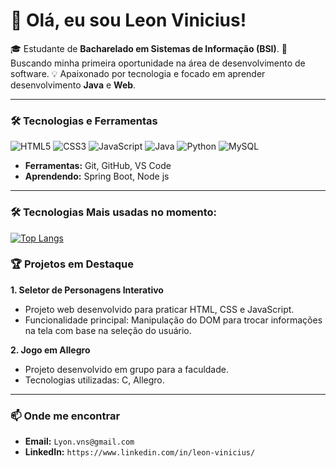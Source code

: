 # 👋 Olá, eu sou Leon Vinicius!

🎓 Estudante de **Bacharelado em Sistemas de Informação (BSI)**.
🚀 Buscando minha primeira oportunidade na área de desenvolvimento de software.
💡 Apaixonado por tecnologia e focado em aprender desenvolvimento **Java** e **Web**.

---

### 🛠️ Tecnologias e Ferramentas


<img src="https://img.shields.io/badge/HTML5-E34F26?style=for-the-badge&logo=html5&logoColor=white" alt="HTML5"> <img src="https://img.shields.io/badge/CSS3-1572B6?style=for-the-badge&logo=css3&logoColor=white" alt="CSS3"> <img src="https://img.shields.io/badge/JavaScript-F7DF1E?style=for-the-badge&logo=javascript&logoColor=black" alt="JavaScript"> <img src="https://img.shields.io/badge/Java-ED8B00?style=for-the-badge&logo=openjdk&logoColor=white" alt="Java"> <img src="https://img.shields.io/badge/Python-3776AB?style=for-the-badge&logo=python&logoColor=white" alt="Python"> <img src="https://img.shields.io/badge/MySQL-4479A1?style=for-the-badge&logo=mysql&logoColor=white" alt="MySQL">
* **Ferramentas:** Git, GitHub, VS Code
* **Aprendendo:** Spring Boot, Node js

---

### 🛠️ Tecnologias Mais usadas no momento:
[![Top Langs](https://github-readme-stats.vercel.app/api/top-langs/?username=LeonVinicius&layout=compact&theme=dracula)](https://github.com/anuraghazra/github-readme-stats)

### 🏆 Projetos em Destaque


**1. Seletor de Personagens Interativo**
* Projeto web desenvolvido para praticar HTML, CSS e JavaScript.
* Funcionalidade principal: Manipulação do DOM para trocar informações na tela com base na seleção do usuário.

**2. Jogo em Allegro**
* Projeto desenvolvido em grupo para a faculdade.
* Tecnologias utilizadas: C, Allegro.


---

### 📫 Onde me encontrar

* **Email:** `Lyon.vns@gmail.com`
* **LinkedIn:** `https://www.linkedin.com/in/leon-vinicius/`
